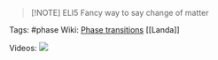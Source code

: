 
> [!NOTE] ELI5
>Fancy way to say change of matter

Tags: #phase
Wiki: [Phase transitions](https://en.wikipedia.org/wiki/Phase_transition)
[[Landa]]

Videos:
![](https://www.youtube.com/watch?v=IFrJllUuido)